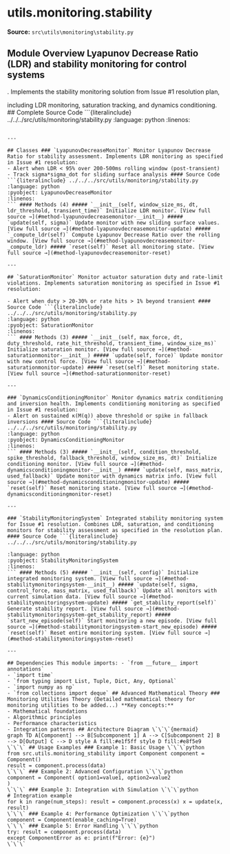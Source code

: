 # utils.monitoring.stability

**Source:** `src\utils\monitoring\stability.py`

## Module Overview Lyapunov Decrease Ratio (LDR) and stability monitoring for control systems

. Implements the stability monitoring solution from Issue #1 resolution plan,


including LDR monitoring, saturation tracking, and dynamics conditioning. ## Complete Source Code ```{literalinclude} ../../../src/utils/monitoring/stability.py
:language: python
:linenos:
```

---

## Classes ### `LyapunovDecreaseMonitor` Monitor Lyapunov Decrease Ratio for stability assessment. Implements LDR monitoring as specified in Issue #1 resolution:
- Alert when LDR < 95% over 200-500ms rolling window (post-transient)
- Track sigma*sigma_dot for sliding surface analysis #### Source Code ```{literalinclude} ../../../src/utils/monitoring/stability.py
:language: python
:pyobject: LyapunovDecreaseMonitor
:linenos:
``` #### Methods (4) ##### `__init__(self, window_size_ms, dt, ldr_threshold, transient_time)` Initialize LDR monitor. [View full source →](#method-lyapunovdecreasemonitor-__init__) ##### `update(self, sigma)` Update monitor with new sliding surface values. [View full source →](#method-lyapunovdecreasemonitor-update) ##### `_compute_ldr(self)` Compute Lyapunov Decrease Ratio over the rolling window. [View full source →](#method-lyapunovdecreasemonitor-_compute_ldr) ##### `reset(self)` Reset all monitoring state. [View full source →](#method-lyapunovdecreasemonitor-reset)

---

## `SaturationMonitor` Monitor actuator saturation duty and rate-limit violations. Implements saturation monitoring as specified in Issue #1 resolution:

- Alert when duty > 20-30% or rate hits > 1% beyond transient #### Source Code ```{literalinclude} ../../../src/utils/monitoring/stability.py
:language: python
:pyobject: SaturationMonitor
:linenos:
``` #### Methods (3) ##### `__init__(self, max_force, dt, duty_threshold, rate_hit_threshold, transient_time, window_size_ms)` Initialize saturation monitor. [View full source →](#method-saturationmonitor-__init__) ##### `update(self, force)` Update monitor with new control force. [View full source →](#method-saturationmonitor-update) ##### `reset(self)` Reset monitoring state. [View full source →](#method-saturationmonitor-reset)

---

### `DynamicsConditioningMonitor` Monitor dynamics matrix conditioning and inversion health. Implements conditioning monitoring as specified in Issue #1 resolution:
- Alert on sustained κ(M(q)) above threshold or spike in fallback inversions #### Source Code ```{literalinclude} ../../../src/utils/monitoring/stability.py
:language: python
:pyobject: DynamicsConditioningMonitor
:linenos:
``` #### Methods (3) ##### `__init__(self, condition_threshold, spike_threshold, fallback_threshold, window_size_ms, dt)` Initialize conditioning monitor. [View full source →](#method-dynamicsconditioningmonitor-__init__) ##### `update(self, mass_matrix, used_fallback)` Update monitor with dynamics matrix info. [View full source →](#method-dynamicsconditioningmonitor-update) ##### `reset(self)` Reset monitoring state. [View full source →](#method-dynamicsconditioningmonitor-reset)

---

### `StabilityMonitoringSystem` Integrated stability monitoring system for Issue #1 resolution. Combines LDR, saturation, and conditioning monitors for stability assessment as specified in the resolution plan. #### Source Code ```{literalinclude} ../../../src/utils/monitoring/stability.py

:language: python
:pyobject: StabilityMonitoringSystem
:linenos:
``` #### Methods (5) ##### `__init__(self, config)` Initialize integrated monitoring system. [View full source →](#method-stabilitymonitoringsystem-__init__) ##### `update(self, sigma, control_force, mass_matrix, used_fallback)` Update all monitors with current simulation data. [View full source →](#method-stabilitymonitoringsystem-update) ##### `get_stability_report(self)` Generate stability report. [View full source →](#method-stabilitymonitoringsystem-get_stability_report) ##### `start_new_episode(self)` Start monitoring a new episode. [View full source →](#method-stabilitymonitoringsystem-start_new_episode) ##### `reset(self)` Reset entire monitoring system. [View full source →](#method-stabilitymonitoringsystem-reset)

---

## Dependencies This module imports: - `from __future__ import annotations`
- `import time`
- `from typing import List, Tuple, Dict, Any, Optional`
- `import numpy as np`
- `from collections import deque` ## Advanced Mathematical Theory ### Monitoring Utilities Theory (Detailed mathematical theory for monitoring utilities to be added...) **Key concepts:**
- Mathematical foundations
- Algorithmic principles
- Performance characteristics
- Integration patterns ## Architecture Diagram \`\`\`{mermaid}
graph TD A[Component] --> B[Subcomponent 1] A --> C[Subcomponent 2] B --> D[Output] C --> D style A fill:#e1f5ff style D fill:#e8f5e9
\`\`\` ## Usage Examples ### Example 1: Basic Usage \`\`\`python
from src.utils.monitoring_stability import Component component = Component()
result = component.process(data)
\`\`\` ### Example 2: Advanced Configuration \`\`\`python
component = Component( option1=value1, option2=value2
)
\`\`\` ### Example 3: Integration with Simulation \`\`\`python
# Integration example
for k in range(num_steps): result = component.process(x) x = update(x, result)
\`\`\` ### Example 4: Performance Optimization \`\`\`python
component = Component(enable_caching=True)
\`\`\` ### Example 5: Error Handling \`\`\`python
try: result = component.process(data)
except ComponentError as e: print(f"Error: {e}")
\`\`\` 
